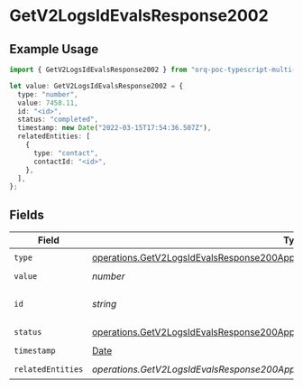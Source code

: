 # GetV2LogsIdEvalsResponse2002

## Example Usage

```typescript
import { GetV2LogsIdEvalsResponse2002 } from "orq-poc-typescript-multi-env-version/models/operations";

let value: GetV2LogsIdEvalsResponse2002 = {
  type: "number",
  value: 7458.11,
  id: "<id>",
  status: "completed",
  timestamp: new Date("2022-03-15T17:54:36.507Z"),
  relatedEntities: [
    {
      type: "contact",
      contactId: "<id>",
    },
  ],
};
```

## Fields

| Field                                                                                                                                                                  | Type                                                                                                                                                                   | Required                                                                                                                                                               | Description                                                                                                                                                            |
| ---------------------------------------------------------------------------------------------------------------------------------------------------------------------- | ---------------------------------------------------------------------------------------------------------------------------------------------------------------------- | ---------------------------------------------------------------------------------------------------------------------------------------------------------------------- | ---------------------------------------------------------------------------------------------------------------------------------------------------------------------- |
| `type`                                                                                                                                                                 | [operations.GetV2LogsIdEvalsResponse200ApplicationJSONResponseBody42Type](../../models/operations/getv2logsidevalsresponse200applicationjsonresponsebody42type.md)     | :heavy_check_mark:                                                                                                                                                     | N/A                                                                                                                                                                    |
| `value`                                                                                                                                                                | *number*                                                                                                                                                               | :heavy_check_mark:                                                                                                                                                     | N/A                                                                                                                                                                    |
| `id`                                                                                                                                                                   | *string*                                                                                                                                                               | :heavy_check_mark:                                                                                                                                                     | The id of the resource                                                                                                                                                 |
| `status`                                                                                                                                                               | [operations.GetV2LogsIdEvalsResponse200ApplicationJSONResponseBody42Status](../../models/operations/getv2logsidevalsresponse200applicationjsonresponsebody42status.md) | :heavy_check_mark:                                                                                                                                                     | N/A                                                                                                                                                                    |
| `timestamp`                                                                                                                                                            | [Date](https://developer.mozilla.org/en-US/docs/Web/JavaScript/Reference/Global_Objects/Date)                                                                          | :heavy_check_mark:                                                                                                                                                     | N/A                                                                                                                                                                    |
| `relatedEntities`                                                                                                                                                      | *operations.GetV2LogsIdEvalsResponse200ApplicationJSONResponseBody42RelatedEntities*[]                                                                                 | :heavy_check_mark:                                                                                                                                                     | N/A                                                                                                                                                                    |
